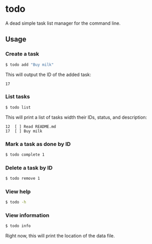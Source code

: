 # todo

A dead simple task list manager for the command line.

## Usage

### Create a task

``` sh
$ todo add "Buy milk"
```

This will output the ID of the added task:

```
17
```

### List tasks

``` sh
$ todo list
```

This will print a list of tasks width their IDs, status,
and description:

```
12  [ ] Read README.md
17  [ ] Buy milk
```

### Mark a task as done by ID

``` sh
$ todo complete 1
```

### Delete a task by ID

``` sh
$ todo remove 1
```

### View help

``` sh
$ todo -h
```

### View information

``` sh
$ todo info
```

Right now, this will print the location
of the data file.
